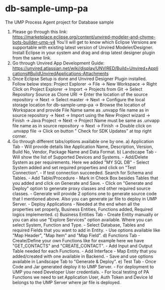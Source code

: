 # db-sample-ump-pa
The UMP Process Agent project for Database sample

1) Please go through this link: https://marketplace.eclipse.org/content/unvired-modeler-and-chyme-bots-builder-ump-v4
   You'll will get to know which Eclipse Versions are supportable with existing latest version of Unvired Modeler/Designer. Install     Eclipse in your system and drag and drop latest designer plugin from the same link.
2) Go through Unvired App Development Guide: https://unvired.atlassian.net/wiki/display/UNVIRED/Build+Unvired+Applications#BuildUnviredApplications-Attachments
3) Once Eclipse Setup is done and Unvired Designer Plugin installed. Follow below steps:
   Project Explorer -> File -> New Workspace -> Right Click on Project Explorer -> Import -> Projects from Git -> Select Repository        Source as Clone URI -> Enter the location of the source repository -> Next -> Select master -> Next -> Configure the local storage      location for db-sample-ump-pa -> Browse the location of Workspace and provide File Name same as .unvapp file name as in source          repository -> Next -> Import using the New Project wizard -> Finish -> Java Project -> Next -> Project Name must be same as .unvapp      file name as in source repository -> Next -> Finish -> Double click on .unvapp file -> Click on button " Check for SDK Updates" at      top right corner.
4) Go through different tabs/options available one by one.
   a) Application Tab 
        - Will provide details like Application Name, Description, Version, Build No, Vendor, Package Name and Data Format.
   b) Landscape Tab 
        - Will show the list of Supported Devices and Systems. 
        - Add/Delete System as per requirements. Here we added "MY SQL DB" 
        - Select System added and set required properties and click on "Test Connection".
        - If test connection succeeded. Search for Schema and Tables. 
        - Add Table/Procedure
        - Mark in Check Box besides Tables that you added and click on Generate and Save.
        - Click on "Generate and Deploy" option to generate proxy classes and other required source classes.
        - Generate will provide 2 options one to generate source code that I mentioned above. Also you can generate jar file to deploy             in UMP Server.
        - Deploy Applications - Needed at the end when all the properties set properly, Business Entities, Functions added, Required               logics implemented.
    c) Business Entities Tab
        - Create Entity manually or you can also use "Explore Services" option available. Where you can select System, Function and               Type.
        - Select Database, Tables and required Fields that you want to add in Entity. 
        - Use options available like "Map Header", "Map Item" and "Map Field".
    d) Functions Tab
        - Create/Define your own Functions like for example here we have "GET_CONTACTS" and "CREATE_CONTACT".
        - Add Input and Output Table needed for each Functions.
        - Add Interface
        - Map Entity that you added/created with one available in Backend.
        - Save and use options available in Landscape Tab to "Generate & Deploy". 
    e) Test Tab
        - Once Code and Jar generated deploy it to UMP Server.
        - For deployment to UMP you need Developer User credentials.
        - For local testing of PA Functions we need to set Application User, Auth Token and Device Id belongs to the UMP Server where             jar file is deployed.
